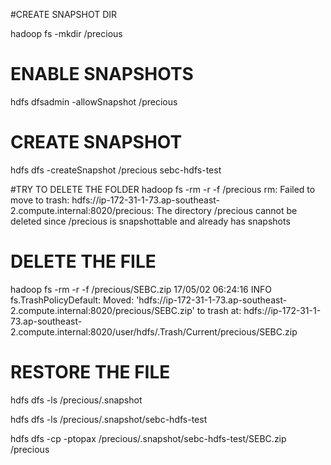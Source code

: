 #CREATE SNAPSHOT DIR
 
 hadoop fs -mkdir /precious
 
# ENABLE SNAPSHOTS
 hdfs dfsadmin -allowSnapshot /precious
 
# CREATE SNAPSHOT
 hdfs dfs -createSnapshot /precious sebc-hdfs-test
 
#TRY TO DELETE THE FOLDER
 hadoop fs -rm -r -f /precious
 rm: Failed to move to trash: hdfs://ip-172-31-1-73.ap-southeast-2.compute.internal:8020/precious: The directory /precious cannot be deleted since /precious is snapshottable and already has snapshots
 
# DELETE THE FILE
 hadoop fs -rm -r -f /precious/SEBC.zip
 17/05/02 06:24:16 INFO fs.TrashPolicyDefault: Moved: 'hdfs://ip-172-31-1-73.ap-southeast-2.compute.internal:8020/precious/SEBC.zip' to trash at: hdfs://ip-172-31-1-73.ap-southeast-2.compute.internal:8020/user/hdfs/.Trash/Current/precious/SEBC.zip
 
# RESTORE THE FILE
 hdfs dfs -ls /precious/.snapshot
 
 hdfs dfs -ls /precious/.snapshot/sebc-hdfs-test
 
 hdfs dfs -cp -ptopax /precious/.snapshot/sebc-hdfs-test/SEBC.zip /precious
